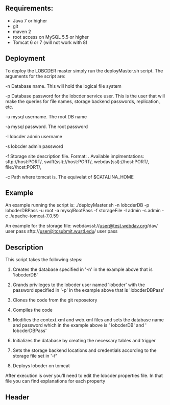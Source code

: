 ## Requirements:
  * Java 7 or higher
  * git 
  * maven 2
  * root access on MySQL 5.5 or higher
  * Tomcat 6 or 7 (will not work with 8)

## Deployment
To deploy the LOBCDER master simply run the deployMaster.sh script. The arguments for the script are:

   -n	Database name. This will hold the logical file system
   
   -p	Database password for the lobcder service user. This is the user that will make the queries for file names, storage backend passwords, replication, etc.
   
   -u	mysql username. The root DB name 
   
   -a	mysql password. The root password 
   
   -l	lobcder admin username
   
   -s	lobcder admin password
   
   -f   Storage site description file. Format: <URI> <USERNAME> <PASSWORD> . 
	Available implmentations: sftp://host:PORT/, swift(ssl)://host:PORT/, webdav(ssl)://host:PORT/, file://host:PORT/, 
	
   -c	Path where tomcat is. The equivelat of $CATALINA_HOME 

## Example
An example running the script is: 
./deployMaster.sh -n lobcderDB -p lobcderDBPass -u root -a mysqlRootPass -f storageFile -l admin -s admin -c ./apache-tomcat-7.0.59

An example for the storage file:
webdavssl://user@test.webdav.org/dav/ user pass
sftp://user@itcsubmit.wustl.edu/ user pass

## Description
This script takes the following steps:
1. Creates the database specified in '-n' in the example  above that is  'lobcderDB'

2. Grands privileges to the lobcder user  named 'lobcder' with the password  specified in '-p' in the example  above that is  'lobcderDBPass'

3. Clones the code from the git reposetory 

4. Compiles the code 

5. Modifies the context.xml and web.xml files and sets the database name and password which in the example above is ' lobcderDB' and ' lobcderDBPass' 

6. Initializes the database by creating the necessary tables and trigger

7. Sets the storage backend locations and credentials according to the storage file set in '-f'

8. Deploys lobcder on tomcat 

After execution is over you'll need to edit the lobcder.properties file. In that file you can find explanations for each property 

## Header
